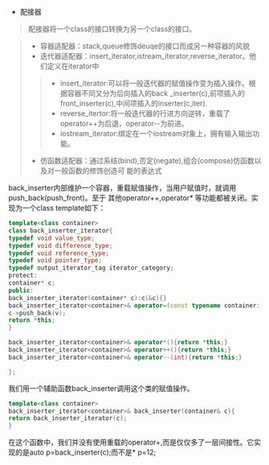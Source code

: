 + 配接器

> 配接器将一个class的接口转换为另一个class的接口。

> + 容器适配器：stack,queue修饰deuqe的接口而成另一种容器的风貌
> + 迭代器适配器：insert_iterator,istream_iterator,reverse_iterator。他们定义在iterator中
>> + insert_iterator:可以将一般迭代器的赋值操作变为插入操作。根据容器不同又分为后向插入的back
_inserter(c),前项插入的front_inserter(c),中间项插入的inserter(c,iter).
>> + reverse_itertor:将一般迭代器的行进方向逆转，重载了operator++为后退，operator--为前进。
>> + iostream_iterator:绑定在一个iostream对象上，拥有输入输出功能。
> + 仿函数适配器：通过系结(bind),否定(negate),组合(compose)仿函数以及对一般函数的修饰创造可
能的表达式

back_inserter内部维护一个容器，重载赋值操作，当用户赋值时，就调用push_back(push_front)。至于
其他operator++,operator* 等功能都被关闭。实现为一个class template如下：
```c++
template<class container>
class back_inserter_iterator{
typedef void value_type;
typedef void difference_type;
typedef void reference_type;
typedef void pointer_type;
typedef output_iterator_tag iterator_category;
protect:
container* c;
public:
back_inserter_iterator(container* c):c(&c){}
back_inserter_iterator<container>& operator=(const typename container::value_type& v){
c->push_back(v);
return *this;
}

back_inserter_iterator<container>& operator*(){return *this;}
back_inserter_iterator<container>& operator++(){return *this;}
back_inserter_iterator<container>& operator--(int){return *this;}

};
```
我们用一个辅助函数back_inserter调用这个类的赋值操作。
```c++
template<class container>
back_inserter_iterator<container>& back_inserter(container& c){
return back_inserter_iterator(c);
}
```

在这个函数中，我们并没有使用重载的operator+,而是仅仅多了一层间接性。它实现的是auto p=back_inserter(c);而不是* p=12;

